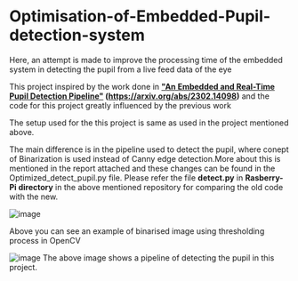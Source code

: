 # Optimisation-of-Embedded-Pupil-detection-system
Here, an attempt is made to improve the processing time of the embedded system in detecting the pupil from a live feed data of the eye

This project inspired by the work done in **["An Embedded and Real-Time Pupil Detection Pipeline"](https://github.com/ankurrajw/Pi-Pupil-Detection.git) (https://arxiv.org/abs/2302.14098)** and the code for this project greatly influenced by the previous work

The setup used for the this project is same as used in the project mentioned above.

The main difference is in the pipeline used to detect the pupil, where conept of Binarization is used instead of Canny edge detection.More about this is mentioned in the report attached and these changes can be found in the Optimized_detect_pupil.py file. Please refer the file **detect.py** in **Rasberry-Pi directory** in the above mentioned repository for comparing the old code with the new.

![image](https://github.com/Ianmendonca/Optimisation-of-Embedded-Pupil-detection-system/assets/97366497/b1443456-74d3-4a6c-929f-259f40a78b71)

Above you can see an example of binarised image using thresholding process in OpenCV

![image](https://github.com/Ianmendonca/Optimisation-of-Embedded-Pupil-detection-system/assets/97366497/c80bcd90-d32a-43db-bbbf-1f0aedfb4e29)
The above image shows a pipeline of detecting the pupil in this project.
